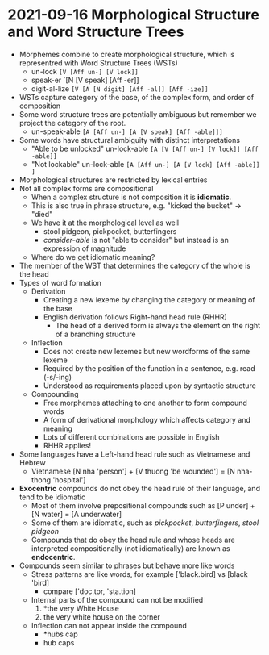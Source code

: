 # 2021-09-16 Morphological Structure and Word Structure Trees

* Morphemes combine to create morphological structure, which is representred with Word Structure Trees (WSTs)
  * un-lock `[V [Aff un-] [V lock]]`
  * speak-er `[N [V speak] [Aff -er]]
  * digit-al-lize `[V [A [N digit] [Aff -al]] [Aff -ize]]`
* WSTs capture category of the base, of the complex form, and order of composition
* Some word structure trees are potentially ambiguous but remember we project the category of the root.
  * un-speak-able `[A [Aff un-] [A [V speak] [Aff -able]]]`
* Some words have structural ambiguity with distinct interpretations
  * "Able to be unlocked" un-lock-able `[A [V [Aff un-] [V lock]] [Aff -able]]`
  * "Not lockable" un-lock-able `[A [Aff un-] [A [V lock] [Aff -able]] ]`
* Morphological structures are restricted by lexical entries
* Not all complex forms are compositional
  * When a complex structure is not composition it is **idiomatic**.
  * This is also true in phrase structure, e.g. "kicked the bucket" -> "died"
  * We have it at the morphological level as well
    * stool pidgeon, pickpocket, butterfingers
    * *consider-able* is not "able to consider" but instead is an expression of magnitude
  * Where do we get idiomatic meaning?
* The member of the WST that determines the category of the whole is the head
* Types of word formation
  * Derivation
    * Creating a new lexeme by changing the category or meaning of the base
    * English derivation follows Right-hand head rule (RHHR)
      * The head of a derived form is always the element on the right of a branching structure
  * Inflection
    * Does not create new lexemes but new wordforms of the same lexeme
    * Required by the position of the function in a sentence, e.g. read (-s/-ing)
    * Understood as requirements placed upon by syntactic structure
  * Compounding
    * Free morphemes attaching to one another to form compound words
    * A form of derivational morphology which affects category and meaning
    * Lots of different combinations are possible in English
    * RHHR applies!
* Some languages have a Left-hand head rule such as Vietnamese and Hebrew
  * Vietnamese [N  nha 'person'] + [V thuong 'be wounded'] = [N nha-thong 'hospital']
* **Exocentric** compounds do not obey the head rule of their language, and tend to be idiomatic
  * Most of them involve prepositional compounds such as [P under] + [N water] = [A underwater]
  * Some of them are idiomatic, such as *pickpocket*, *butterfingers*, *stool pidgeon*
  * Compounds that do obey the head rule and whose heads are interpreted compositionally (not idiomatically) are known as **endocentric**.
* Compounds seem similar to phrases but behave more like words
  * Stress patterns are like words, for example ['black.bird] vs [black 'bird]
    * compare ['doc.tor, 'sta.tion]
  * Internal parts of the compound can not be modified
    1. \*the very White House
    2. the very white house on the corner
  * Inflection can not appear inside the compound
    * \*hubs cap
    * hub caps